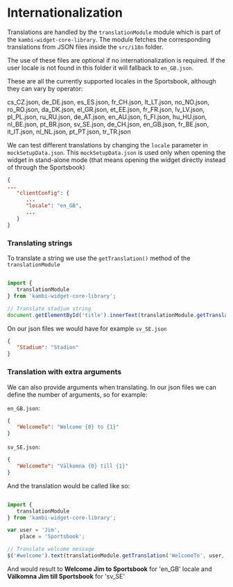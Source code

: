 # Internationalization

Translations are handled by the `translationModule` module which is part of the `kambi-widget-core-library`. The module fetches the corresponding translations from JSON files inside the `src/i18n` folder.

The use of these files are optional if no internationalization is required. If the user locale is not found in this folder it will fallback to `en_GB.json`.

These are all the currently supported locales in the Sportsbook, although they can vary by operator:

cs_CZ.json, de_DE.json, es_ES.json, fr_CH.json, lt_LT.json, no_NO.json, ro_RO.json, da_DK.json, el_GR.json, et_EE.json, fr_FR.json, lv_LV.json, pl_PL.json, ru_RU.json, de_AT.json, en_AU.json, fi_FI.json, hu_HU.json, nl_BE.json, pt_BR.json, sv_SE.json, de_CH.json, en_GB.json, fr_BE.json, it_IT.json, nl_NL.json, pt_PT.json, tr_TR.json


We can test different translations by changing the `locale` parameter in `mockSetupData.json`. This `mockSetupData.json` is used only when opening the widget in stand-alone mode (that means opening the widget directly instead of through the Sportsbook)

```json
{
...
   "clientConfig": {
      ...
      "locale": "en_GB",
      ...
   }
}
```

### Translating strings

To translate a string we use the `getTranslation()` method of the `translationModule`

```javascript

import {
   translationModule
} from 'kambi-widget-core-library';

// Translate stadium string
document.getElementById('title').innerText(translationModule.getTranslation('Stadium'));

```

On our json files we would have for example `sv_SE.json`

```json
{
   "Stadium": "Stadion"
}
```

### Translation with extra arguments

 We can also provide arguments when translating. In our json files we can define the number of arguments, so for example:

 `en_GB.json`:
 ```json
 {
    "WelcomeTo": "Welcome {0} to {1}"
 }
 ```

 `sv_SE.json`:
 ```json
 {
    "WelcomeTo": "Välkomna {0} till {1}"
 }
 ```

 And the translation would be called like so:

```javascript

import {
   translationModule
} from 'kambi-widget-core-library';

var user = 'Jim',
    place = 'Sportsbook';

// Translate welcome message
$('#welcome').text(translationModule.getTranslation('WelcomeTo', user, place));

```

And would result to **Welcome Jim to Sportsbook** for 'en_GB' locale and **Välkomna Jim till Sportsbook** for 'sv_SE'

